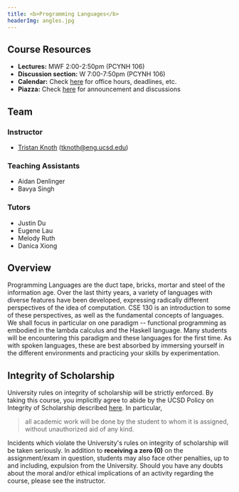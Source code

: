 ```yaml
---
title: <b>Programming Languages</b>
headerImg: angles.jpg
---
```


## Course Resources

- **Lectures:**             MWF 2:00-2:50pm (PCYNH 106) 
- **Discussion section:**   W 7:00-7:50pm (PCYNH 106)
- **Calendar:**             Check [here](calendar.html) for office hours, deadlines, etc.
- **Piazza:**               Check [here](https://www.piazza.com/ucsd/fall2022/cse130/home) for announcement and discussions


## Team

### Instructor

* [Tristan Knoth](tjknoth.github.io) (tknoth@eng.ucsd.edu)

### Teaching Assistants

* Aidan Denlinger 
* Bavya Singh 

### Tutors

* Justin Du 
* Eugene Lau 
* Melody Ruth
* Danica Xiong

## Overview

Programming Languages are the duct tape, bricks, mortar
and steel of the information age. Over the last thirty
years, a variety of languages with diverse features have
been developed, expressing radically different perspectives
of the idea of computation. CSE 130 is an introduction to
some of these perspectives, as well as the fundamental concepts of
languages. We shall focus in particular on one paradigm -- functional
programming as embodied in the lambda calculus and the Haskell language. 
Many students will be encountering this
paradigm and these languages for the first time. As with
spoken languages, these are best absorbed by immersing yourself
in the different environments and practicing your skills by
experimentation.

## Integrity of Scholarship

University rules on integrity of scholarship will be strictly enforced. By
taking this course, you implicitly agree to abide by the UCSD Policy on
Integrity of Scholarship described [here](https://senate.ucsd.edu/Operating-Procedures/Senate-Manual/appendices/2).
In particular,

> all academic work will be done by the student to whom it is assigned,
> without unauthorized aid of any kind.

Incidents which violate the University's rules on integrity of scholarship
will be taken seriously.  In addition to **receiving a zero (0)** on the
assignment/exam in question, students may also face other penalties,
up to and including, expulsion from the University.  Should you have
any doubts about the moral and/or ethical implications of an activity
regarding the course, please see the instructor.
